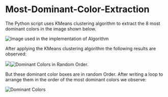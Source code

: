 # Most-Dominant-Color-Extraction
The Python script uses KMeans clustering algorithm to extract the 8 most dominant colors in the image shown below.

![Image used in the implementation of Algorithm](https://github.com/sharad18/Most-Dominant-Color-Extraction/blob/master/Nature.jpg) 

After applying the KMeans clustering algorithm the following results are observed:


![]({{site.baseurl}}/)![Dominant Colors in Random Order.](https://github.com/sharad18/Most-Dominant-Color-Extraction/blob/master/rand-dom.png)

But these dominant color boxes are in random Order. After writing a loop to arrange them in the order of the most dominant colors we observe:


![Dominant Colors](https://github.com/sharad18/Most-Dominant-Color-Extraction/blob/master/dom.png)
